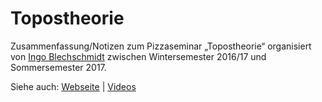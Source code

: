 <h1>Topostheorie</h1>

Zusammenfassung/Notizen zum Pizzaseminar &bdquo;Topostheorie&ldquo; organisiert von <a href="https://www.speicherleck.de/">Ingo Blechschmidt</a> zwischen Wintersemester 2016/17 und Sommersemester 2017. 

Siehe auch: <a href="https://pizzaseminar.speicherleck.de/index-5.html">Webseite</a> | <a href="https://www.youtube.com/channel/UC6YZaOF8GAO6ciplJfXydvA">Videos</a>
